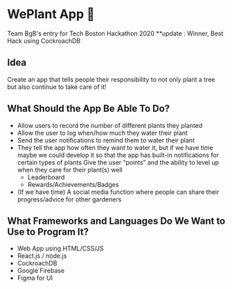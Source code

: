 # WePlant App :seedling:
Team BgB's entry for Tech Boston Hackathon 2020
**update : Winner, Best Hack using CockroachDB

## Idea
Create an app that tells people their responsibility to not only plant a tree but also continue to take care of it!

## What Should the App Be Able To Do?
* Allow users to record the number of different plants they planted
* Allow the user to log when/how much they water their plant
* Send the user notifications to remind them to water their plant
* They tell the app how often they want to water it, but if we have time maybe we could develop it so that the app has built-in notifications for certain types of plants
Give the user “points” and the ability to level up when they care for their plant(s) well
  * Leaderboard
  * Rewards/Achievements/Badges
* (If we have time) A social media function where people can share their progress/advice for other gardeners

## What Frameworks and Languages Do We Want to Use to Program It?
* Web App using HTML/CSS/JS
* React.js / node.js  
* CockroachDB
* Google Firebase
* Figma for UI


